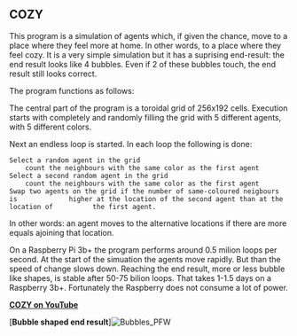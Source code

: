 

## COZY

This program is a simulation of agents which, if given the chance, move to a place where they feel more at home. In other words, to a place where they feel cozy. It is a very simple simulation but it has a suprising end-result: the end result looks like 4 bubbles. Even if 2 of these bubbles touch, the end result still looks correct.


The program functions as follows:

The central part of the program is a toroidal grid of 256x192 cells. Execution starts with completely and randomly filling the grid with 5 different agents, with 5 different colors.

Next an endless loop is started. In each loop the following is done:

	Select a random agent in the grid
		count the neighbours with the same color as the first agent
	Select a second random agent in the grid
		count the neighbours with the same color as the first agent 	
	Swap two agents on the grid if the number of same-coloured neigbours is 			higher at the location of the second agent than at the location of 			the first agent.

In other words: an agent moves to the alternative locations if there are more equals ajoining that location.
	
On a Raspberry Pi 3b+ the program performs around 0.5 milion loops per second. At the start of the simuation the agents move rapidly. But than the speed of change slows down. Reaching the end result, more or less bubble like shapes, is stable after 50-75 bilion loops. That takes 1-1.5 days on a Raspberry 3b+. Fortunately the Raspberry does not consume a lot of power.



[**COZY on YouTube**](https://www.youtube.com/watch?v=tQSjMcs5nKY)


[**Bubble shaped end result**]![Bubbles_PFW](https://user-images.githubusercontent.com/4964288/155994560-7ea86862-5faa-40c9-ac28-14ce38ce3d4e.jpg)




